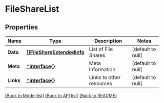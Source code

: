 # FileShareList

## Properties
Name | Type | Description | Notes
------------ | ------------- | ------------- | -------------
**Data** | [**[]FileShareExtendedInfo**](FileShareExtendedInfo.md) | List of File Shares | [default to null]
**Meta** | [***interface{}**](interface{}.md) | Meta information | [default to null]
**Links** | [***interface{}**](interface{}.md) | Links to other resources | [default to null]

[[Back to Model list]](../README.md#documentation-for-models) [[Back to API list]](../README.md#documentation-for-api-endpoints) [[Back to README]](../README.md)

